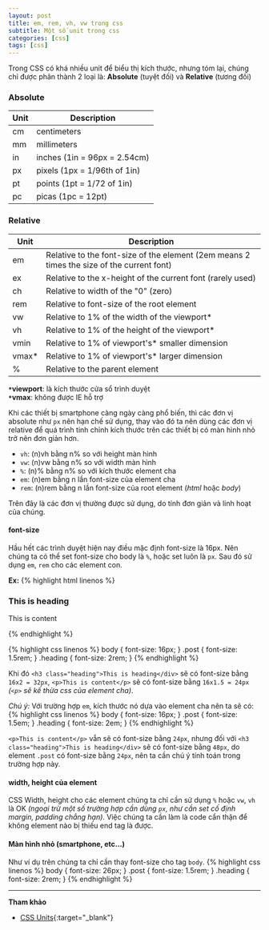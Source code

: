 ```yaml
---
layout: post
title: em, rem, vh, vw trong css
subtitle: Một số unit trong css
categories: [css]
tags: [css]
---
```


Trong CSS có khá nhiều unit để biểu thị kích thước, nhưng tóm lại, chúng chỉ được phân thành 2 loại là: **Absolute** (tuyệt đối) và **Relative** (tương đối)

### Absolute

Unit | Description
-----|------------
cm|centimeters
mm|millimeters
in|inches (1in = 96px = 2.54cm)
px|pixels (1px = 1/96th of 1in)
pt|points (1pt = 1/72 of 1in)
pc|picas (1pc = 12pt)

### Relative

Unit | Description
-----|------------
em|Relative to the font-size of the element (2em means 2 times the size of the current font)
ex|Relative to the x-height of the current font (rarely used)
ch|Relative to width of the "0" (zero)
rem|Relative to font-size of the root element
vw|Relative to 1% of the width of the viewport*
vh|Relative to 1% of the height of the viewport*
vmin|Relative to 1% of viewport's* smaller dimension
vmax*|Relative to 1% of viewport's* larger dimension
%|Relative to the parent element

**`*`viewport**: là kích thước cửa sổ trình duyệt  
**`*`vmax**: không được IE hỗ trợ

Khi các thiết bị smartphone càng ngày càng phổ biến, thì các đơn vị absolute như `px` nên hạn chế sử dụng,
thay vào đó ta nên dùng các đơn vị relative để quá trình tinh chỉnh kích thước trên các thiết bị có màn hình nhỏ trở nên đơn giản hơn.

* `vh`: (n)vh bằng n% so với height màn hình
* `vw`: (n)vw bằng n% so với width màn hình
* `%`: (n)% bằng n% so với kích thước element cha
* `em`: (n)em bằng n lần font-size của element cha
* `rem`: (n)rem bằng n lần font-size của root element (*html* hoặc *body*)

Trên đây là các đơn vị thường được sử dụng, do tính đơn giản và linh hoạt của chúng.

#### font-size

Hầu hết các trình duyệt hiện nay điều mặc định font-size là 16px.
Nên chúng ta có thể set font-size cho body là `%`, hoặc set luôn là `px`.
Sau đó sử dụng `em`, `rem` cho các element con.

**Ex:**
{% highlight html linenos %}
<body>
  <div class="post">
    <h3 class="heading">This is heading</div>
    <p>This is content</p>
  </div>
</body>
{% endhighlight %}

{% highlight css linenos %}
body {
  font-size: 16px;
}
.post {
  font-size: 1.5rem;
}
.heading {
  font-size: 2rem;
}
{% endhighlight %}

Khi đó `<h3 class="heading">This is heading</div>` sẽ có font-size bằng `16x2 = 32px`, `<p>This is content</p>` sẽ có font-size bằng `16x1.5 = 24px` *(`<p>` sẽ kế thừa css của element cha)*.

*Chú ý:* Với trường hợp `em`, kích thước nó dựa vào element cha nên ta sẽ có:
{% highlight css linenos %}
body {
  font-size: 16px;
}
.post {
  font-size: 1.5em;
}
.heading {
  font-size: 2em;
}
{% endhighlight %}

`<p>This is content</p>` vẫn sẽ có font-size bằng `24px`, nhưng đối với `<h3 class="heading">This is heading</div>` sẽ có font-size bằng `48px`, do element `.post` có font-size bằng `24px`,
nên ta cần chú ý tính toán trong trường hợp này.

#### width, height của element

CSS Width, height cho các element chúng ta chỉ cần sử dụng `%` hoặc `vw`, `vh` là OK *(ngoại trừ một số trường hợp cần dùng `px`, như cần set cố định margin, padding chẳng hạn)*.
Việc chúng ta cần làm là code cẩn thận để không element nào bị thiếu end tag là được.

#### Màn hình nhỏ (smartphone, etc...)

Như ví dụ trên chúng ta chỉ cần thay font-size cho tag `body`.
{% highlight css linenos %}
body {
  font-size: 26px;
}
.post {
  font-size: 1.5rem;
}
.heading {
  font-size: 2rem;
}
{% endhighlight %}

------

**Tham khảo**
* [CSS Units](https://www.w3schools.com/cssref/css_units.asp){:target="_blank"}